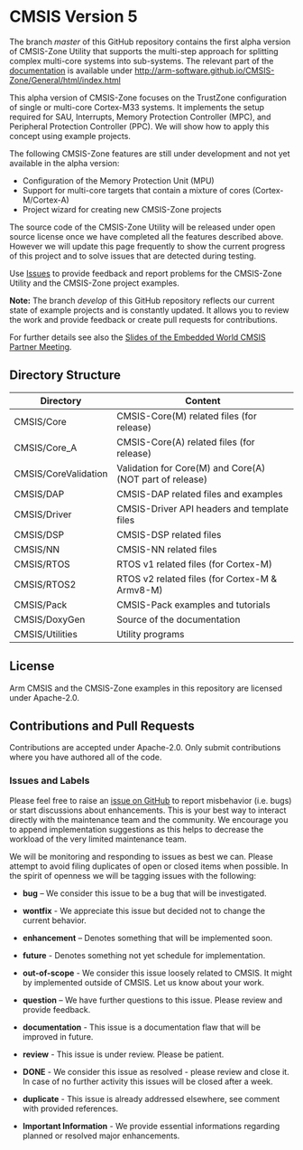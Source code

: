 # CMSIS Version 5

The branch *master* of this GitHub repository contains the first alpha version of CMSIS-Zone Utility that supports
the multi-step approach for splitting complex multi-core systems into sub-systems.
The relevant part of the [documentation](http://arm-software.github.io/CMSIS_5/General/html/index.html) is available under 
http://arm-software.github.io/CMSIS-Zone/General/html/index.html

This alpha version of CMSIS-Zone focuses on the TrustZone configuration of single or multi-core Cortex-M33 systems.
It implements the setup required for SAU, Interrupts, Memory Protection Controller (MPC), and Peripheral Protection Controller (PPC).
We will show how to apply this concept using example projects.

The following CMSIS-Zone features are still under development and not yet available in the alpha version:
  - Configuration of the Memory Protection Unit (MPU)
  - Support for multi-core targets that contain a mixture of cores (Cortex-M/Cortex-A)
  - Project wizard for creating new CMSIS-Zone projects

The source code of the CMSIS-Zone Utility will be released under open source license once we have completed all the features
described above. However we will update this page frequently to show the current progress of this project and to solve issues
that are detected during testing.

Use [Issues](https://github.com/ARM-software/CMSIS-Zone#issues-and-labels) to provide feedback and report problems for the
CMSIS-Zone Utility and the CMSIS-Zone project examples.

**Note:** The branch *develop* of this GitHub repository reflects our current state of 
example projects and is constantly updated. It allows you to review the work and provide feedback or create pull requests for contributions.

For further details see also the [Slides of the Embedded World CMSIS Partner Meeting](https://github.com/ARM-software/CMSIS_5/blob/develop/CMSIS_EW2019.pdf).

## Directory Structure

| Directory            | Content                                                   |                
| -------------------- | --------------------------------------------------------- |
| CMSIS/Core           | CMSIS-Core(M) related files (for release)                 |
| CMSIS/Core_A         | CMSIS-Core(A) related files (for release)                 |
| CMSIS/CoreValidation | Validation for Core(M) and Core(A) (NOT part of release)  |
| CMSIS/DAP            | CMSIS-DAP related files and examples                      |
| CMSIS/Driver         | CMSIS-Driver API headers and template files               |
| CMSIS/DSP            | CMSIS-DSP related files                                   |
| CMSIS/NN             | CMSIS-NN related files                                    |
| CMSIS/RTOS           | RTOS v1 related files (for Cortex-M)                      |
| CMSIS/RTOS2          | RTOS v2 related files (for Cortex-M & Armv8-M)            |
| CMSIS/Pack           | CMSIS-Pack examples and tutorials                         |
| CMSIS/DoxyGen        | Source of the documentation                               |
| CMSIS/Utilities      | Utility programs                                          |


## License

Arm CMSIS and the CMSIS-Zone examples in this repository are licensed under Apache-2.0.

## Contributions and Pull Requests

Contributions are accepted under Apache-2.0. Only submit contributions where you have authored all of the code.

### Issues and Labels

Please feel free to raise an [issue on GitHub](https://github.com/ARM-software/CMSIS-Zone/issues)
to report misbehavior (i.e. bugs) or start discussions about enhancements. This
is your best way to interact directly with the maintenance team and the community.
We encourage you to append implementation suggestions as this helps to decrease the
workload of the very limited maintenance team. 

We will be monitoring and responding to issues as best we can.
Please attempt to avoid filing duplicates of open or closed items when possible.
In the spirit of openness we will be tagging issues with the following:

- **bug** – We consider this issue to be a bug that will be investigated.

- **wontfix** - We appreciate this issue but decided not to change the current behavior.
	
- **enhancement** – Denotes something that will be implemented soon. 

- **future** - Denotes something not yet schedule for implementation.

- **out-of-scope** - We consider this issue loosely related to CMSIS. It might by implemented outside of CMSIS. Let us know about your work.
	
- **question** – We have further questions to this issue. Please review and provide feedback.

- **documentation** - This issue is a documentation flaw that will be improved in future.

- **review** - This issue is under review. Please be patient.
	
- **DONE** - We consider this issue as resolved - please review and close it. In case of no further activity this issues will be closed after a week.

- **duplicate** - This issue is already addressed elsewhere, see comment with provided references.

- **Important Information** - We provide essential informations regarding planned or resolved major enhancements.

